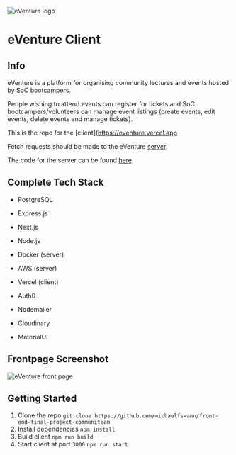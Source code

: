 ![eVenture logo](https://i.ibb.co/CmQZSZb/eVenture.png)

# eVenture Client

## Info

eVenture is a platform for organising community lectures and events hosted by SoC bootcampers.

People wishing to attend events can register for tickets and SoC bootcampers/volunteers can manage event listings (create events, edit events, delete events and manage tickets).

This is the repo for the [client](https://eventure.vercel.app

Fetch requests should be made to the eVenture [server](https://api.eventure.link).

The code for the server can be found [here](https://github.com/michaelfswann/back-end-final-project-communiteam).

## Complete Tech Stack

- PostgreSQL
- Express.js
- Next.js
- Node.js

- Docker (server)
- AWS (server)
- Vercel (client)

- Auth0
- Nodemailer
- Cloudinary

- MaterialUI

## Frontpage Screenshot

![eVenture front page](https://i.ibb.co/nkz146g/eventure-client-frontpage.png)

## Getting Started

1. Clone the repo `git clone https://github.com/michaelfswann/front-end-final-project-communiteam`
2. Install dependencies `npm install`
3. Build client `npm run build`
4. Start client at port `3000` `npm run start`

